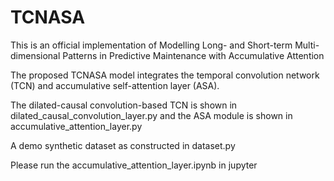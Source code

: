 # TCNASA

This is an official implementation of Modelling Long- and Short-term Multi-dimensional Patterns in Predictive Maintenance with Accumulative Attention

The proposed TCNASA model integrates the temporal convolution network (TCN) and accumulative self-attention layer (ASA).

The dilated-causal convolution-based TCN is shown in dilated_causal_convolution_layer.py and the ASA module is shown in accumulative_attention_layer.py

A demo synthetic dataset as constructed in dataset.py

Please run the accumulative_attention_layer.ipynb in jupyter 

